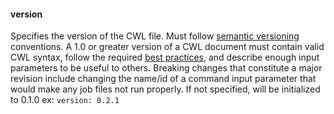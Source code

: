 #### <a name="version1"><a/>version

Specifies the version of the CWL file. 
Must follow [semantic versioning](https://semver.org/spec/v2.0.0.html) conventions.
A 1.0 or greater version of a CWL document must contain valid CWL syntax, 
follow the required [best practices](CommandLineTool_guide.md), and 
describe enough input parameters to be useful to others. Breaking changes that constitute a major revision
include changing the name/id of a command input parameter that would make any job files not run properly. If not specified, will be initialized to 0.1.0
ex: `version: 0.2.1`